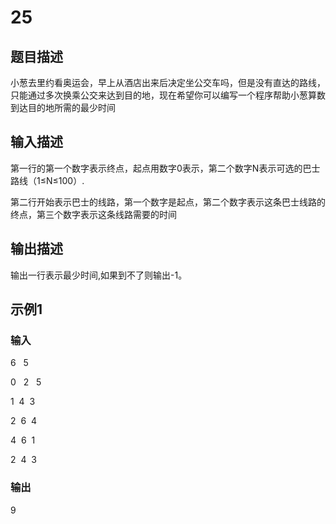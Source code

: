 
# 25

## 题目描述

小葱去里约看奥运会，早上从酒店出来后决定坐公交车吗，但是没有直达的路线，只能通过多次换乘公交来达到目的地，现在希望你可以编写一个程序帮助小葱算数到达目的地所需的最少时间

## 输入描述

第一行的第一个数字表示终点，起点用数字0表示，第二个数字N表示可选的巴士路线（1≤N≤100）.

第二行开始表示巴士的线路，第一个数字是起点，第二个数字表示这条巴士线路的终点，第三个数字表示这条线路需要的时间

## 输出描述

输出一行表示最少时间,如果到不了则输出-1。

## 示例1

### 输入

6 &nbsp; 5

0 &nbsp; 2 &nbsp; 5

1&nbsp; 4 &nbsp;3

2&nbsp; 6 &nbsp;4

4&nbsp; 6 &nbsp;1

2&nbsp; 4&nbsp; 3

### 输出

9
